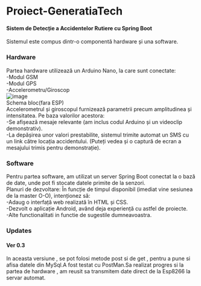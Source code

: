 # Proiect-GeneratiaTech

#### Sistem de Detecție a Accidentelor Rutiere cu Spring Boot </br>
Sistemul este compus dintr-o componentă hardware și una software.
### Hardware
Partea hardware utilizează un Arduino Nano, la care sunt conectate: <br/>
-Modul GSM <br/>
-Modul GPS <br/>
-Accelerometru/Giroscop <br/>
![image](https://github.com/user-attachments/assets/17aa12f5-da09-404c-aa41-f07d0b6cde54) <br/>
Schema bloc(fara ESP) <br/>
 Accelerometrul și giroscopul furnizează parametrii precum amplitudinea și intensitatea. Pe baza valorilor acestora:<br/>
 -Se afișează mesaje relevante (am inclus codul Arduino și un videoclip demonstrativ).<br/>
 -La depășirea unor valori prestabilite, sistemul trimite automat un SMS cu un link către locația accidentului. (Puteți vedea și o captură de ecran a mesajului trimis pentru demonstrație).
### Software
 Pentru partea software, am utilizat un server Spring Boot conectat la o bază de date, unde pot fi stocate datele primite de la senzori.<br/>
 Planuri de dezvoltare:
 În funcție de timpul disponibil (imediat vine sesiunea de la master O-O), intenționez să: <br/>
-Adaug o interfață web realizată în HTML și CSS.<br/>
-Dezvolt o aplicație Android, având deja experiență cu astfel de proiecte.<br/>
-Alte functionalitati in functie de sugestile dumneavoastra.<br/>

### Updates
#### Ver 0.3
In aceasta versiune , se pot folosi metode post si de get , pentru a pune si afisa datele din MySql.A fost testat cu PostMan.Sa realizat progres si la partea de hardware , am reusit sa transmitem date direct de la Esp8266 la servar automat.
